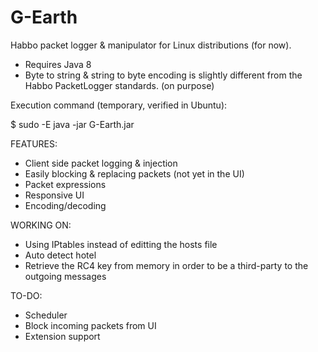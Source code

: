 # G-Earth
Habbo packet logger & manipulator for Linux distributions (for now). 

- Requires Java 8
- Byte to string & string to byte encoding is slightly different from the Habbo PacketLogger standards. (on purpose)

Execution command (temporary, verified in Ubuntu):

$ sudo -E java -jar G-Earth.jar 



FEATURES:
* Client side packet logging & injection
* Easily blocking & replacing packets (not yet in the UI)
* Packet expressions
* Responsive UI
* Encoding/decoding



WORKING ON:
* Using IPtables instead of editting the hosts file
* Auto detect hotel
* Retrieve the RC4 key from memory in order to be a third-party to the outgoing messages



TO-DO:
* Scheduler
* Block incoming packets from UI
* Extension support

